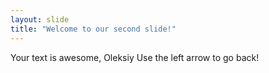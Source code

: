 ```yaml
---
layout: slide
title: "Welcome to our second slide!"
---
```

Your text is awesome, Oleksiy
Use the left arrow to go back!
